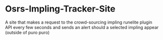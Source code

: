 # Osrs-Impling-Tracker-Site
A site that makes a request to the crowd-sourcing impling runelite plugin API every few seconds and sends an alert should a selected impling appear (outside of puro puro)
